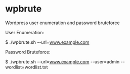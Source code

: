 wpbrute
=======

Wordpress user enumeration and password bruteforce

User Enumeration:

$ ./wpbrute.sh --url=www.example.com

Password Bruteforce:

$ ./wpbrute.sh --url=www.example.com --user=admin --wordlist=wordlist.txt
